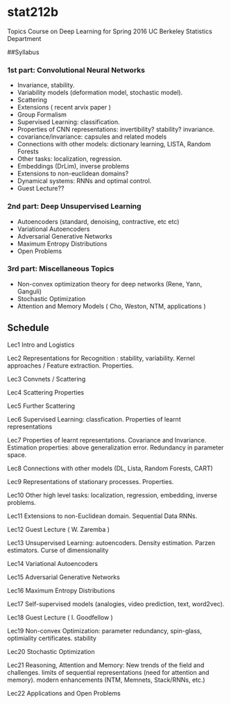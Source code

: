 # stat212b
Topics Course on Deep Learning for Spring 2016
UC Berkeley
Statistics Department

##Syllabus

### 1st part: Convolutional Neural Networks
  - Invariance, stability.
  - Variability models (deformation model, stochastic model). 
  - Scattering
  - Extensions ( recent arvix paper ) 
  - Group Formalism 
  - Supervised Learning: classification. 
  - Properties of CNN representations: invertibility? stability? invariance. 
  - covariance/invariance: capsules and related models
  - Connections with other models: dictionary learning, LISTA, Random Forests
  - Other tasks: localization, regression. 
  - Embeddings (DrLim), inverse problems 
  - Extensions to non-euclidean domains?
  - Dynamical systems: RNNs and optimal control. 
  - Guest Lecture??
  
### 2nd part: Deep Unsupervised Learning
 - Autoencoders (standard, denoising, contractive, etc etc)
 - Variational Autoencoders
 - Adversarial Generative Networks
 - Maximum Entropy Distributions
 - Open Problems
   

### 3rd part: Miscellaneous Topics
- Non-convex optimization theory for deep networks (Rene, Yann, Ganguli)
- Stochastic Optimization
- Attention and Memory Models ( Cho, Weston, NTM, applications ) 
  


## Schedule

Lec1 Intro and Logistics

Lec2 Representations for Recognition : stability, variability. 
 Kernel approaches / Feature extraction. Properties. 
 
Lec3 Convnets / Scattering

Lec4 Scattering Properties

Lec5 Further Scattering 

Lec6 Supervised Learning: classfication. Properties of learnt representations

Lec7 Properties of learnt representations. Covariance and Invariance.
     Estimation properties: above generalization error. Redundancy in parameter space.

Lec8 Connections with other models (DL, Lista, Random Forests, CART)

Lec9 Representations of stationary processes. Properties. 

Lec10 Other high level tasks: localization, regression, embedding, inverse problems. 

Lec11 Extensions to non-Euclidean domain. Sequential Data RNNs. 

Lec12 Guest Lecture ( W. Zaremba ) 

Lec13 Unsupervised Learning: autoencoders. Density estimation. Parzen estimators. Curse of dimensionality

Lec14 Variational Autoencoders

Lec15 Adversarial Generative Networks

Lec16 Maximum Entropy Distributions

Lec17 Self-supervised models (analogies, video prediction, text, word2vec). 

Lec18 Guest Lecture ( I. Goodfellow ) 

Lec19 Non-convex Optimization: parameter redundancy, spin-glass, optimiality certificates. stability

Lec20 Stochastic Optimization

Lec21 Reasoning, Attention and Memory: New trends of the field and challenges. 
      limits of sequential representations (need for attention and memory). 
      modern enhancements (NTM, Memnets, Stack/RNNs, etc.)

Lec22 Applications and Open Problems


